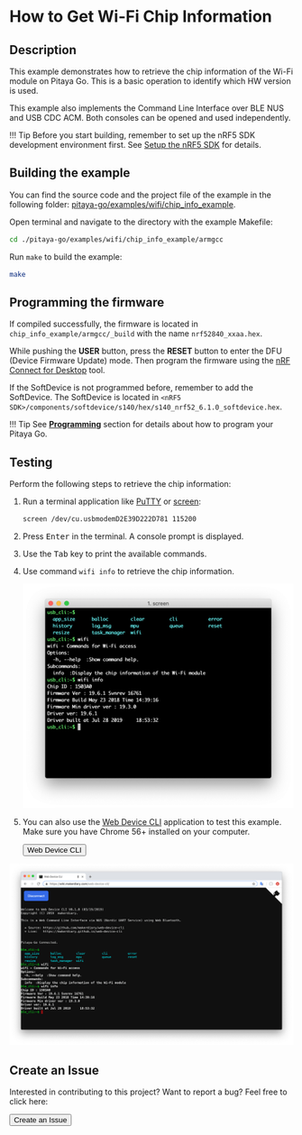 # How to Get Wi-Fi Chip Information

## Description

This example demonstrates how to retrieve the chip information of the Wi-Fi module on Pitaya Go. This is a basic operation to identify which HW version is used.

This example also implements the Command Line Interface over BLE NUS and USB CDC ACM. Both consoles can be opened and used independently.

!!! Tip
	Before you start building, remember to set up the nRF5 SDK development environment first. See [Setup the nRF5 SDK](../../nrf5-sdk/setup-the-nrf5-sdk.md) for details.

## Building the example

You can find the source code and the project file of the example in the following folder: [pitaya-go/examples/wifi/chip_info_example](https://github.com/makerdiary/pitaya-go/tree/master/examples/wifi/chip_info_example).

Open terminal and navigate to the directory with the example Makefile:

``` sh
cd ./pitaya-go/examples/wifi/chip_info_example/armgcc
```

Run `make` to build the example:

``` sh
make
```

## Programming the firmware

If compiled successfully, the firmware is located in `chip_info_example/armgcc/_build` with the name `nrf52840_xxaa.hex`.

While pushing the **USER** button, press the **RESET** button to enter the DFU (Device Firmware Update) mode. Then program the firmware using the [nRF Connect for Desktop](https://www.nordicsemi.com/Software-and-Tools/Development-Tools/nRF-Connect-for-desktop) tool.

If the SoftDevice is not programmed before, remember to add the SoftDevice. The SoftDevice is located in `<nRF5 SDK>/components/softdevice/s140/hex/s140_nrf52_6.1.0_softdevice.hex`.

!!! Tip
	See **[Programming](../../programming.md)** section for details about how to program your Pitaya Go.

## Testing

Perform the following steps to retrieve the chip information:

1. Run a terminal application like [PuTTY](https://www.chiark.greenend.org.uk/~sgtatham/putty/) or [screen](https://www.gnu.org/software/screen/manual/screen.html):

	``` sh
	screen /dev/cu.usbmodemD2E39D222D781 115200
	```

2. Press <kbd>Enter</kbd> in the terminal. A console prompt is displayed.

3. Use the <kbd>Tab</kbd> key to print the available commands.

4. Use command `wifi info` to retrieve the chip information.

	![](assets/images/chip-info-example-terminal.png)

5. You can also use the [Web Device CLI](https://wiki.makerdiary.com/web-device-cli/) application to test this example. Make sure you have Chrome 56+ installed on your computer.

	<a href="https://wiki.makerdiary.com/web-device-cli/" target="_blank"><button data-md-color-primary="marsala">Web Device CLI</button></a>

[![](assets/images/chip-info-example-web.png)](assets/images/chip-info-example-web.png)


## Create an Issue

Interested in contributing to this project? Want to report a bug? Feel free to click here:

<a href="https://github.com/makerdiary/pitaya-go/issues/new"><button data-md-color-primary="marsala"><i class="fa fa-github"></i> Create an Issue</button></a>


